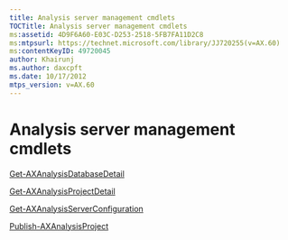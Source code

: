 ```yaml
---
title: Analysis server management cmdlets
TOCTitle: Analysis server management cmdlets
ms:assetid: 4D9F6A60-E03C-D253-2518-5FB7FA11D2C8
ms:mtpsurl: https://technet.microsoft.com/library/JJ720255(v=AX.60)
ms:contentKeyID: 49720045
author: Khairunj
ms.author: daxcpft
ms.date: 10/17/2012
mtps_version: v=AX.60
---
```


# Analysis server management cmdlets

[Get-AXAnalysisDatabaseDetail](get-axanalysisdatabasedetail.md)

[Get-AXAnalysisProjectDetail](get-axanalysisprojectdetail.md)

[Get-AXAnalysisServerConfiguration](get-axanalysisserverconfiguration.md)

[Publish-AXAnalysisProject](publish-axanalysisproject.md)

